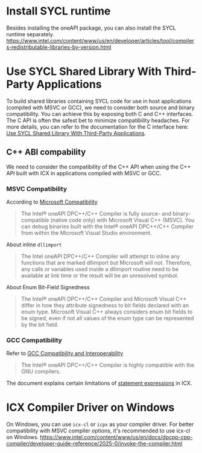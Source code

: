 # Install SYCL runtime 
Besides installing the oneAPI package, you can also install the SYCL runtime separately.
https://www.intel.com/content/www/us/en/developer/articles/tool/compilers-redistributable-libraries-by-version.html


# Use SYCL Shared Library With Third-Party Applications

To build shared libraries containing SYCL code for use in host applications (compiled with MSVC or GCC), we need to consider both source and binary compatibility. You can achieve this by exposing both C and C++ interfaces. The C API is often the safest bet to minimize compatibility headaches. For more details, you can refer to the documentation for the C interface here: [Use SYCL Shared Library With Third-Party Applications](https://www.intel.com/content/www/us/en/docs/oneapi/programming-guide/2023-1/use-sycl-shared-library-with-third-party.html).


## C++ ABI compability 

We need to consider the compatibility of the C++ API when using the C++ API built with ICX in applications compiled with MSVC or GCC.
### MSVC Compatibility
According to [Microsoft Compatibility](https://www.intel.com/content/www/us/en/docs/dpcpp-cpp-compiler/developer-guide-reference/2025-0/microsoft-compatibility.html)
> The Intel® oneAPI DPC++/C++ Compiler is fully source- and binary-compatible (native code only) with Microsoft Visual C++ (MSVC). You can debug binaries built with the Intel® oneAPI DPC++/C++ Compiler from within the Microsoft Visual Studio environment.


About inline `dllimport`

> The Intel oneAPI DPC++/C++ Compiler will attempt to inline any functions that are marked dllimport but Microsoft will not. Therefore, any calls or variables used inside a dllimport routine need to be available at link time or the result will be an unresolved symbol.

About Enum Bit-Field Signedness

>The Intel® oneAPI DPC++/C++ Compiler and Microsoft Visual C++ differ in how they attribute signedness to bit fields declared with an enum type. Microsoft Visual C++ always considers enum bit fields to be signed, even if not all values of the enum type can be represented by the bit field.

### GCC Compatibility
Refer to [GCC Compatibility and Interoperability](https://www.intel.com/content/www/us/en/docs/dpcpp-cpp-compiler/developer-guide-reference/2025-0/gcc-compatibility-and-interoperability.html)

> The Intel® oneAPI DPC++/C++ Compiler is highly compatible with the GNU compilers.

The document explains certain limitations of [statement expressions](https://gcc.gnu.org/onlinedocs/gcc/Statement-Exprs.html) in ICX.








# ICX Compiler Driver on Windows
On Windows, you can use `icx-cl` or `icpx` as your compiler driver. For better compatibility with MSVC compiler options, it's recommended to use icx-cl on Windows.
https://www.intel.com/content/www/us/en/docs/dpcpp-cpp-compiler/developer-guide-reference/2025-0/invoke-the-compiler.html